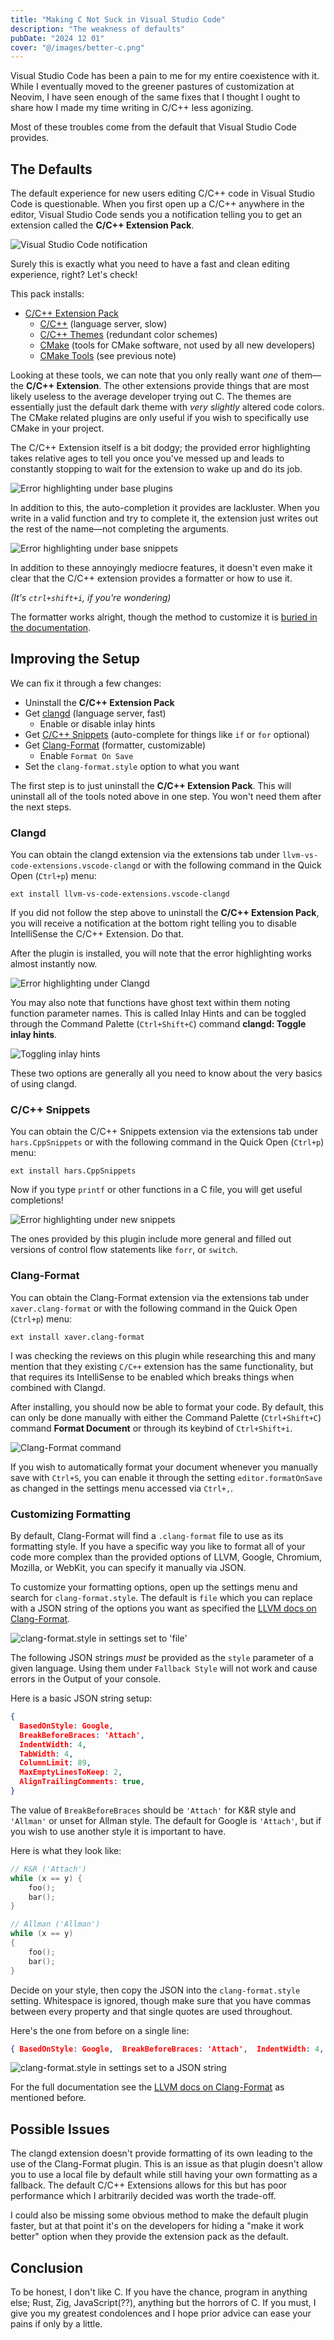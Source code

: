 ```yaml
---
title: "Making C Not Suck in Visual Studio Code"
description: "The weakness of defaults"
pubDate: "2024 12 01"
cover: "@/images/better-c.png"
---
```


Visual Studio Code has been a pain to me for my entire coexistence with it. While I eventually moved to the greener
pastures of customization at Neovim, I have seen enough of the same fixes that I thought I ought to share how I made my
time writing in C/C++ less agonizing.

Most of these troubles come from the default that Visual Studio Code provides.

## The Defaults

The default experience for new users editing C/C++ code in Visual Studio Code is questionable. When you first open up a
C/C++ anywhere in the editor, Visual Studio Code sends you a notification telling you to get an extension called the
**C/C++ Extension Pack**.

![Visual Studio Code notification](../../images/base-c-extension-notification.png)

Surely this is exactly what you need to have a fast and clean editing experience, right? Let's check!

This pack installs:

- [C/C++ Extension Pack](https://marketplace.visualstudio.com/items?itemName=ms-vscode.cpptools-extension-pack)
  - [C/C++](https://marketplace.visualstudio.com/items?itemName=ms-vscode.cpptools) (language server, slow)
  - [C/C++ Themes](https://marketplace.visualstudio.com/items?itemName=ms-vscode.cpptools-themes) (redundant color
    schemes)
  - [CMake](https://marketplace.visualstudio.com/items?itemName=twxs.cmake) (tools for CMake software, not used by all
    new developers)
  - [CMake Tools](https://marketplace.visualstudio.com/items?itemName=ms-vscode.cmake-tools) (see previous note)

Looking at these tools, we can note that you only really want _one_ of them&mdash;the **C/C++ Extension**. The other
extensions provide things that are most likely useless to the average developer trying out C. The themes are essentially
just the default dark theme with _very slightly_ altered code colors. The CMake related plugins are only useful if you
wish to specifically use CMake in your project.

The C/C++ Extension itself is a bit dodgy; the provided error highlighting takes relative ages to tell you once you've
messed up and leads to constantly stopping to wait for the extension to wake up and do its job.

![Error highlighting under base plugins](../../images/base-c-lsp.gif)

In addition to this, the auto-completion it provides are lackluster. When you write in a valid function and try to
complete it, the extension just writes out the rest of the name&mdash;not completing the arguments.

![Error highlighting under base snippets](../../images/base-c-snippets.gif)

In addition to these annoyingly mediocre features, it doesn't even make it clear that the C/C++ extension provides a
formatter or how to use it.

_(It's `ctrl+shift+i`, if you're wondering)_

The formatter works alright, though the method to customize it is
[buried in the documentation](https://code.visualstudio.com/docs/cpp/cpp-ide#_code-formatting).

## Improving the Setup

We can fix it through a few changes:

- Uninstall the **C/C++ Extension Pack**
- Get [clangd](https://marketplace.visualstudio.com/items?itemName=llvm-vs-code-extensions.vscode-clangd) (language
  server, fast)
  - Enable or disable inlay hints
- Get [C/C++ Snippets](https://marketplace.visualstudio.com/items?itemName=hars.CppSnippets) (auto-complete for things
  like `if` or `for` optional)
- Get [Clang-Format](https://marketplace.visualstudio.com/items?itemName=xaver.clang-format) (formatter, customizable)
  - Enable `Format On Save`
- Set the `clang-format.style` option to what you want

The first step is to just uninstall the **C/C++ Extension Pack**. This will uninstall all of the tools noted above in
one step. You won't need them after the next steps.

### Clangd

You can obtain the clangd extension via the extensions tab under `llvm-vs-code-extensions.vscode-clangd` or with the
following command in the Quick Open (`Ctrl+p`) menu:

```text
ext install llvm-vs-code-extensions.vscode-clangd
```

If you did not follow the step above to uninstall the **C/C++ Extension Pack**, you will receive a notification at the
bottom right telling you to disable IntelliSense the C/C++ Extension. Do that.

After the plugin is installed, you will note that the error highlighting works almost instantly now.

![Error highlighting under Clangd](../../images/clangd-c-lsp.gif)

You may also note that functions have ghost text within them noting function parameter names. This is called Inlay Hints
and can be toggled through the Command Palette (`Ctrl+Shift+C`) command **clangd: Toggle inlay hints**.

![Toggling inlay hints](../../images/inlay-hints.gif)

These two options are generally all you need to know about the very basics of using clangd.

### C/C++ Snippets

You can obtain the C/C++ Snippets extension via the extensions tab under `hars.CppSnippets` or with the following
command in the Quick Open (`Ctrl+p`) menu:

```text
ext install hars.CppSnippets
```

Now if you type `printf` or other functions in a C file, you will get useful completions!

![Error highlighting under new snippets](../../images/clangd-c-snippets.gif)

The ones provided by this plugin include more general and filled out versions of control flow statements like `forr`, or
`switch`.

### Clang-Format

You can obtain the Clang-Format extension via the extensions tab under `xaver.clang-format` or with the following
command in the Quick Open (`Ctrl+p`) menu:

```text
ext install xaver.clang-format
```

I was checking the reviews on this plugin while researching this and many mention that they existing `C/C++` extension
has the same functionality, but that requires its IntelliSense to be enabled which breaks things when combined with
Clangd.

After installing, you should now be able to format your code. By default, this can only be done manually with either the
Command Palette (`Ctrl+Shift+C`) command **Format Document** or through its keybind of `Ctrl+Shift+i`.

![Clang-Format command](../../images/clang-format-command.gif)

If you wish to automatically format your document whenever you manually save with `Ctrl+S`, you can enable it through
the setting `editor.formatOnSave` as changed in the settings menu accessed via `Ctrl+,`.

### Customizing Formatting

By default, Clang-Format will find a `.clang-format` file to use as its formatting style. If you have a specific way you
like to format all of your code more complex than the provided options of LLVM, Google, Chromium, Mozilla, or WebKit,
you can specify it manually via JSON.

To customize your formatting options, open up the settings menu and search for `clang-format.style`. The default is
`file` which you can replace with a JSON string of the options you want as specified the
[LLVM docs on Clang-Format](https://clang.llvm.org/docs/ClangFormatStyleOptions.html).

![clang-format.style in settings set to 'file'](../../images/clang-format-setting.png)

The following JSON strings _must_ be provided as the `style` parameter of a given language. Using them under
`Fallback Style` will not work and cause errors in the Output of your console.

Here is a basic JSON string setup:

```json
{
  BasedOnStyle: Google,
  BreakBeforeBraces: 'Attach',
  IndentWidth: 4,
  TabWidth: 4,
  ColumnLimit: 89,
  MaxEmptyLinesToKeep: 2,
  AlignTrailingComments: true,
}
```

The value of `BreakBeforeBraces` should be `'Attach'` for K&R style and `'Allman'` or unset for Allman style. The
default for Google is `'Attach'`, but if you wish to use another style it is important to have.

Here is what they look like:

```c
// K&R ('Attach')
while (x == y) {
    foo();
    bar();
}

// Allman ('Allman')
while (x == y)
{
    foo();
    bar();
}
```

Decide on your style, then copy the JSON into the `clang-format.style` setting. Whitespace is ignored, though make sure
that you have commas between every property and that single quotes are used throughout.

Here's the one from before on a single line:

<!-- markdownlint-disable MD013 -->

```json
{ BasedOnStyle: Google,  BreakBeforeBraces: 'Attach',  IndentWidth: 4,  TabWidth: 4,  ColumnLimit: 89,  MaxEmptyLinesToKeep: 2,  AlignTrailingComments: true,}
```

<!-- markdownlint-enable MD013 -->

![clang-format.style in settings set to a JSON string](../../images/clang-format-setting-set.png)

For the full documentation see the [LLVM docs on Clang-Format](https://clang.llvm.org/docs/ClangFormatStyleOptions.html)
as mentioned before.

## Possible Issues

The clangd extension doesn't provide formatting of its own leading to the use of the Clang-Format plugin. This is an
issue as that plugin doesn't allow you to use a local file by default while still having your own formatting as a
fallback. The default C/C++ Extensions allows for this but has poor performance which I arbitrarily decided was worth
the trade-off.

I could also be missing some obvious method to make the default plugin faster, but at that point it's on the developers
for hiding a "make it work better" option when they provide the extension pack as the default.

## Conclusion

To be honest, I don't like C. If you have the chance, program in anything else; Rust, Zig, JavaScript(??), anything but
the horrors of C. If you must, I give you my greatest condolences and I hope prior advice can ease your pains if only by
a little.

